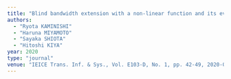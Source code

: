 ```yaml
---
title: "Blind bandwidth extension with a non-linear function and its evaluation on automatic speaker verification"
authors:
  - "Ryota KAMINISHI"
  - "Haruna MIYAMOTO"
  - "Sayaka SHIOTA"
  - "Hitoshi KIYA"
year: 2020
type: "journal"
venue: "IEICE Trans. Inf. & Sys., Vol. E103-D, No. 1, pp. 42-49, 2020-01-01."
---
```

